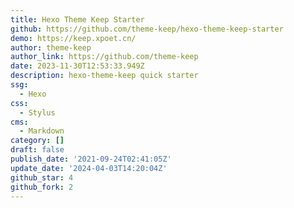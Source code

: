 ```yaml
---
title: Hexo Theme Keep Starter
github: https://github.com/theme-keep/hexo-theme-keep-starter
demo: https://keep.xpoet.cn/
author: theme-keep
author_link: https://github.com/theme-keep
date: 2023-11-30T12:53:33.949Z
description: hexo-theme-keep quick starter
ssg:
  - Hexo
css:
  - Stylus
cms:
  - Markdown
category: []
draft: false
publish_date: '2021-09-24T02:41:05Z'
update_date: '2024-04-03T14:20:04Z'
github_star: 4
github_fork: 2
---
```

